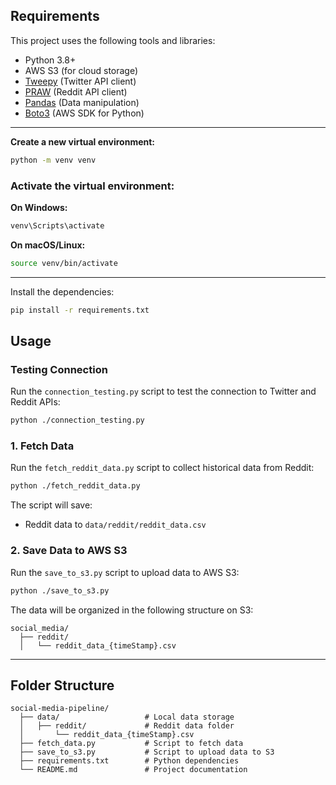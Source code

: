 ## **Requirements**

This project uses the following tools and libraries:

- Python 3.8+
- AWS S3 (for cloud storage)
- [Tweepy](https://docs.tweepy.org/) (Twitter API client)
- [PRAW](https://praw.readthedocs.io/) (Reddit API client)
- [Pandas](https://pandas.pydata.org/) (Data manipulation)
- [Boto3](https://boto3.amazonaws.com/v1/documentation/api/latest/index.html) (AWS SDK for Python)

---

**Create a new virtual environment:**

```bash
python -m venv venv
```

### Activate the virtual environment:

**On Windows:**

```bash
venv\Scripts\activate
```

**On macOS/Linux:**

```bash
source venv/bin/activate
```

---

Install the dependencies:

```bash
pip install -r requirements.txt
```

## **Usage**

### **Testing Connection**

Run the `connection_testing.py` script to test the connection to Twitter and Reddit APIs:

```bash
python ./connection_testing.py
```

### **1. Fetch Data**

Run the `fetch_reddit_data.py` script to collect historical data from Reddit:

```bash
python ./fetch_reddit_data.py
```

The script will save:

<!-- - Twitter data to `data/twitter/twitter_data.csv` -->

- Reddit data to `data/reddit/reddit_data.csv`

### **2. Save Data to AWS S3**

Run the `save_to_s3.py` script to upload data to AWS S3:

```bash
python ./save_to_s3.py
```

The data will be organized in the following structure on S3:

```
social_media/
  ├── reddit/
  │   └── reddit_data_{timeStamp}.csv
```

---

## **Folder Structure**

```
social-media-pipeline/
  ├── data/                   # Local data storage
  │   ├── reddit/             # Reddit data folder
  │       └── reddit_data_{timeStamp}.csv
  ├── fetch_data.py           # Script to fetch data
  ├── save_to_s3.py           # Script to upload data to S3
  ├── requirements.txt        # Python dependencies
  └── README.md               # Project documentation
```

